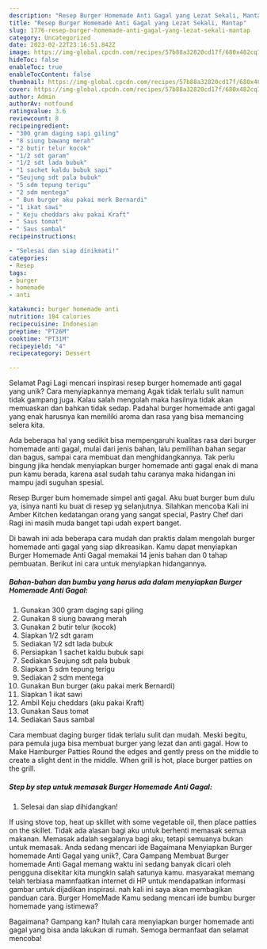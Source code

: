 ```yaml
---
description: "Resep Burger Homemade Anti Gagal yang Lezat Sekali, Mantap"
title: "Resep Burger Homemade Anti Gagal yang Lezat Sekali, Mantap"
slug: 1776-resep-burger-homemade-anti-gagal-yang-lezat-sekali-mantap
category: Uncategorized
date: 2023-02-22T23:16:51.842Z
image: https://img-global.cpcdn.com/recipes/57b88a32820cd17f/680x482cq70/burger-homemade-anti-gagal-foto-resep-utama.jpg
hideToc: false
enableToc: true
enableTocContent: false
thumbnail: https://img-global.cpcdn.com/recipes/57b88a32820cd17f/680x482cq70/burger-homemade-anti-gagal-foto-resep-utama.jpg
cover: https://img-global.cpcdn.com/recipes/57b88a32820cd17f/680x482cq70/burger-homemade-anti-gagal-foto-resep-utama.jpg
author: Admin
authorAv: notfound
ratingvalue: 3.6
reviewcount: 8
recipeingredient:
- "300 gram daging sapi giling"
- "8 siung bawang merah"
- "2 butir telur kocok"
- "1/2 sdt garam"
- "1/2 sdt lada bubuk"
- "1 sachet kaldu bubuk sapi"
- "Seujung sdt pala bubuk"
- "5 sdm tepung terigu"
- "2 sdm mentega"
- " Bun burger aku pakai merk Bernardi"
- "1 ikat sawi"
- " Keju cheddars aku pakai Kraft"
- " Saus tomat"
- " Saus sambal"
recipeinstructions:

- "Selesai dan siap dinikmati!"
categories:
- Resep
tags:
- burger
- homemade
- anti

katakunci: burger homemade anti 
nutrition: 104 calories
recipecuisine: Indonesian
preptime: "PT26M"
cooktime: "PT31M"
recipeyield: "4"
recipecategory: Dessert

---
```



Selamat Pagi Lagi mencari inspirasi resep burger homemade anti gagal yang unik? Cara menyiapkannya memang Agak tidak terlalu sulit namun tidak gampang juga. Kalau salah mengolah maka hasilnya tidak akan memuaskan dan bahkan tidak sedap. Padahal burger homemade anti gagal yang enak harusnya kan memiliki aroma dan rasa yang bisa memancing selera kita.


Ada beberapa hal yang sedikit bisa mempengaruhi kualitas rasa dari burger homemade anti gagal, mulai dari jenis bahan, lalu pemilihan bahan segar dan bagus, sampai cara membuat dan menghidangkannya. Tak perlu bingung jika hendak menyiapkan burger homemade anti gagal enak di mana pun kamu berada, karena asal sudah tahu caranya maka hidangan ini mampu jadi suguhan spesial.

Resep Burger bum homemade simpel anti gagal. Aku buat burger bum dulu ya, isinya nanti ku buat di resep yg selanjutnya. Silahkan mencoba Kali ini Amber Kitchen kedatangan orang yang sangat special, Pastry Chef dari Ragi ini masih muda banget tapi udah expert banget.


Di bawah ini ada beberapa cara mudah dan praktis dalam mengolah burger homemade anti gagal yang siap dikreasikan. Kamu dapat menyiapkan Burger Homemade Anti Gagal memakai 14 jenis bahan dan 0 tahap pembuatan. Berikut ini cara untuk menyiapkan hidangannya.

<!--inarticleads1-->

##### Bahan-bahan dan bumbu yang harus ada dalam menyiapkan Burger Homemade Anti Gagal:

1. Gunakan 300 gram daging sapi giling
1. Gunakan 8 siung bawang merah
1. Gunakan 2 butir telur (kocok)
1. Siapkan 1/2 sdt garam
1. Sediakan 1/2 sdt lada bubuk
1. Persiapkan 1 sachet kaldu bubuk sapi
1. Sediakan Seujung sdt pala bubuk
1. Siapkan 5 sdm tepung terigu
1. Sediakan 2 sdm mentega
1. Gunakan  Bun burger (aku pakai merk Bernardi)
1. Siapkan 1 ikat sawi
1. Ambil  Keju cheddars (aku pakai Kraft)
1. Gunakan  Saus tomat
1. Sediakan  Saus sambal


Cara membuat daging burger tidak terlalu sulit dan mudah. Meski begitu, para pemula juga bisa membuat burger yang lezat dan anti gagal. How to Make Hamburger Patties Round the edges and gently press on the middle to create a slight dent in the middle. When grill is hot, place burger patties on the grill. 

<!--inarticleads2-->

##### Step by step untuk memasak Burger Homemade Anti Gagal:


1. Selesai dan siap dihidangkan!

If using stove top, heat up skillet with some vegetable oil, then place patties on the skillet. Tidak ada alasan bagi aku untuk berhenti memasak semua makanan. Memasak adalah segalanya bagi aku, tetapi semuanya bukan untuk memasak. Anda sedang mencari ide Bagaimana Menyiapkan Burger homemade Anti Gagal yang unik?, Cara Gampang Membuat Burger homemade Anti Gagal memang waktu ini sedang banyak dicari oleh pengguna disekitar kita mungkin salah satunya kamu. masyarakat memang telah terbiasa mamnfaatkan internet di HP untuk mendapatkan informasi gambar untuk dijadikan inspirasi. nah kali ini saya akan membagikan panduan cara. Burger HomeMade Kamu sedang mencari ide bumbu burger homemade yang istimewa? 

Bagaimana? Gampang kan? Itulah cara menyiapkan burger homemade anti gagal yang bisa anda lakukan di rumah. Semoga bermanfaat dan selamat mencoba!
